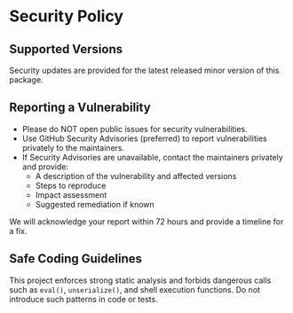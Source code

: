 # Security Policy

## Supported Versions
Security updates are provided for the latest released minor version of this package.

## Reporting a Vulnerability
- Please do NOT open public issues for security vulnerabilities.
- Use GitHub Security Advisories (preferred) to report vulnerabilities privately to the maintainers.
- If Security Advisories are unavailable, contact the maintainers privately and provide:
  - A description of the vulnerability and affected versions
  - Steps to reproduce
  - Impact assessment
  - Suggested remediation if known

We will acknowledge your report within 72 hours and provide a timeline for a fix.

## Safe Coding Guidelines
This project enforces strong static analysis and forbids dangerous calls such as `eval()`, `unserialize()`, and shell execution functions. Do not introduce such patterns in code or tests.
